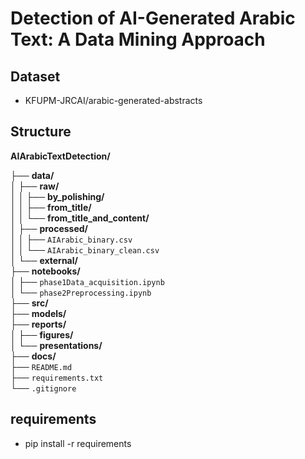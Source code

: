 #  Detection of AI-Generated Arabic Text: A Data Mining Approach

## Dataset
- KFUPM-JRCAI/arabic-generated-abstracts 

## Structure
**AIArabicTextDetection/**

├── **data/**  
│   ├── **raw/**               
│   │   ├── **by_polishing/**  
│   │   ├── **from_title/**  
│   │   └── **from_title_and_content/**  
│   ├── **processed/**           
│   │   ├── `AIArabic_binary.csv`  
│   │   └── `AIArabic_binary_clean.csv`  
│   └── **external/**                   
├── **notebooks/**               
│   ├── `phase1Data_acquisition.ipynb`  
│   └── `phase2Preprocessing.ipynb`  
├── **src/**                    
├── **models/**                  
├── **reports/**                 
│   ├── **figures/**             
│   └── **presentations/**       
├── **docs/**                    
├── `README.md`                 
├── `requirements.txt`          
└── `.gitignore`                
          

## requirements
- pip install -r requirements
